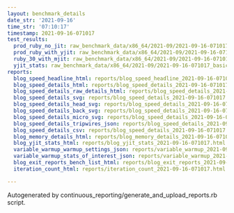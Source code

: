 ```yaml
---
layout: benchmark_details
date_str: '2021-09-16'
time_str: '07:10:17'
timestamp: 2021-09-16-071017
test_results:
  prod_ruby_no_jit: raw_benchmark_data/x86_64/2021-09/2021-09-16-071017_basic_benchmark_prod_ruby_no_jit.json
  prod_ruby_with_yjit: raw_benchmark_data/x86_64/2021-09/2021-09-16-071017_basic_benchmark_prod_ruby_with_yjit.json
  ruby_30_with_mjit: raw_benchmark_data/x86_64/2021-09/2021-09-16-071017_basic_benchmark_ruby_30_with_mjit.json
  yjit_stats: raw_benchmark_data/x86_64/2021-09/2021-09-16-071017_basic_benchmark_yjit_stats.json
reports:
  blog_speed_headline_html: reports/blog_speed_headline_2021-09-16-071017.html
  blog_speed_details_html: reports/blog_speed_details_2021-09-16-071017.html
  blog_speed_details_raw_details_html: reports/blog_speed_details_2021-09-16-071017.raw_details.html
  blog_speed_details_svg: reports/blog_speed_details_2021-09-16-071017.svg
  blog_speed_details_head_svg: reports/blog_speed_details_2021-09-16-071017.head.svg
  blog_speed_details_back_svg: reports/blog_speed_details_2021-09-16-071017.back.svg
  blog_speed_details_micro_svg: reports/blog_speed_details_2021-09-16-071017.micro.svg
  blog_speed_details_tripwires_json: reports/blog_speed_details_2021-09-16-071017.tripwires.json
  blog_speed_details_csv: reports/blog_speed_details_2021-09-16-071017.csv
  blog_memory_details_html: reports/blog_memory_details_2021-09-16-071017.html
  blog_yjit_stats_html: reports/blog_yjit_stats_2021-09-16-071017.html
  variable_warmup_warmup_settings_json: reports/variable_warmup_2021-09-16-071017.warmup_settings.json
  variable_warmup_stats_of_interest_json: reports/variable_warmup_2021-09-16-071017.stats_of_interest.json
  blog_exit_reports_bench_list_html: reports/blog_exit_reports_2021-09-16-071017.bench_list.html
  iteration_count_html: reports/iteration_count_2021-09-16-071017.html

---
```

Autogenerated by continuous_reporting/generate_and_upload_reports.rb script.
